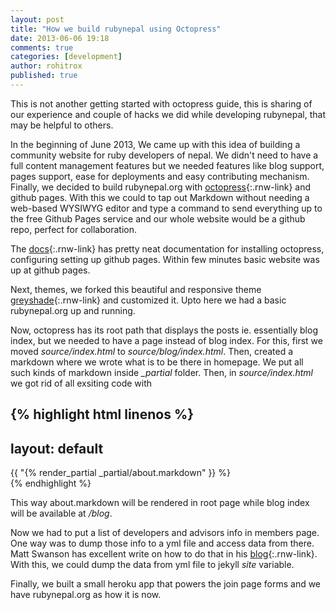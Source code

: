```yaml
---
layout: post
title: "How we build rubynepal using Octopress"
date: 2013-06-06 19:18
comments: true
categories: [development]
author: rohitrox
published: true
---
```


This is not another getting started with octopress guide, this is sharing of our experience and couple of hacks we did while developing rubynepal, that may be helpful to others.

In the beginning of June 2013, We came up with this idea of building a community website for ruby developers of nepal.
We didn't need to have a full content management features but we needed features like blog support, pages support, ease for deployments and easy contributing mechanism. Finally, we decided to build rubynepal.org with [octopress](http://octopress.org){:.rnw-link} and github pages. With this we could to tap out Markdown without needing a web-based WYSIWYG editor and type a command to send everything up to the free Github Pages service and our whole website would be a github repo, perfect for collaboration.

The [docs](http://octopress.org/docs/){:.rnw-link} has pretty neat documentation for installing octopress, configuring setting up github pages. Within few minutes basic website was up at github pages.

Next, themes, we forked this beautiful and responsive theme [greyshade](https://github.com/shashankmehta/greyshade){:.rnw-link} and customized it. Upto here we had a basic rubynepal.org up and running.

Now, octopress has its root path that displays the posts ie. essentially blog index, but we needed to have a page instead of blog index.
For this, first we moved *source/index.html* to *source/blog/index.html*. Then, created a markdown where we wrote what is to be there in homepage.
We put all such kinds of markdown inside *_partial* folder.
Then, in *source/index.html* we got rid of all exsiting code with

{% highlight html linenos %}
  ---
  layout: default
  ---
  <div id="page_about"/>
    {{ "{% render_partial _partial/about.markdown" }} %}
  </div>
{% endhighlight %}

This way about.markdown will be rendered in root page while blog index will be available at */blog*.

Now we had to put a list of developers and advisors info in members page. One way was to dump those info to a yml file and access data from there. Matt Swanson has excellent write on how to do that in his [blog](http://mdswanson.com/blog/2013/06/03/jekyll-201.html){:.rnw-link}. With this, we could dump the data from yml file to jekyll *site* variable.

Finally, we built a small heroku app that powers the join page forms and we have rubynepal.org as how it is now.
